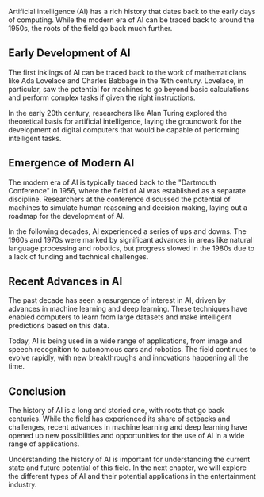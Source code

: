 
Artificial intelligence (AI) has a rich history that dates back to the early days of computing. While the modern era of AI can be traced back to around the 1950s, the roots of the field go back much further.

Early Development of AI
-----------------------

The first inklings of AI can be traced back to the work of mathematicians like Ada Lovelace and Charles Babbage in the 19th century. Lovelace, in particular, saw the potential for machines to go beyond basic calculations and perform complex tasks if given the right instructions.

In the early 20th century, researchers like Alan Turing explored the theoretical basis for artificial intelligence, laying the groundwork for the development of digital computers that would be capable of performing intelligent tasks.

Emergence of Modern AI
----------------------

The modern era of AI is typically traced back to the "Dartmouth Conference" in 1956, where the field of AI was established as a separate discipline. Researchers at the conference discussed the potential of machines to simulate human reasoning and decision making, laying out a roadmap for the development of AI.

In the following decades, AI experienced a series of ups and downs. The 1960s and 1970s were marked by significant advances in areas like natural language processing and robotics, but progress slowed in the 1980s due to a lack of funding and technical challenges.

Recent Advances in AI
---------------------

The past decade has seen a resurgence of interest in AI, driven by advances in machine learning and deep learning. These techniques have enabled computers to learn from large datasets and make intelligent predictions based on this data.

Today, AI is being used in a wide range of applications, from image and speech recognition to autonomous cars and robotics. The field continues to evolve rapidly, with new breakthroughs and innovations happening all the time.

Conclusion
----------

The history of AI is a long and storied one, with roots that go back centuries. While the field has experienced its share of setbacks and challenges, recent advances in machine learning and deep learning have opened up new possibilities and opportunities for the use of AI in a wide range of applications.

Understanding the history of AI is important for understanding the current state and future potential of this field. In the next chapter, we will explore the different types of AI and their potential applications in the entertainment industry.
